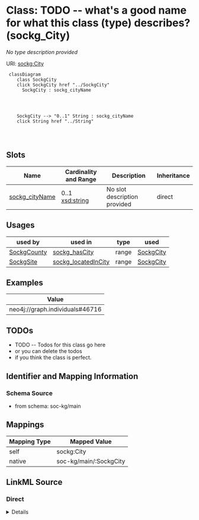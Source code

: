 

# Class: TODO -- what's a good name for what this class (type) describes? (sockg_City)


_No type description provided_





URI: [sockg:City](http://www.semanticweb.org/sockg/ontologies/2024/0/soil-carbon-ontology/City)






```mermaid
 classDiagram
    class SockgCity
    click SockgCity href "../SockgCity"
      SockgCity : sockg_cityName
        
          
    
    
    SockgCity --> "0..1" String : sockg_cityName
    click String href "../String"

        
      
```




<!-- no inheritance hierarchy -->


## Slots

| Name | Cardinality and Range | Description | Inheritance |
| ---  | --- | --- | --- |
| [sockg_cityName](../slots/sockg_cityName.md) | 0..1 <br/> [xsd:string](http://www.w3.org/2001/XMLSchema#string) | No slot description provided | direct |





## Usages

| used by | used in | type | used |
| ---  | --- | --- | --- |
| [SockgCounty](../classes/SockgCounty.md) | [sockg_hasCity](../slots/sockg_hasCity.md) | range | [SockgCity](../classes/SockgCity.md) |
| [SockgSite](../classes/SockgSite.md) | [sockg_locatedInCity](../slots/sockg_locatedInCity.md) | range | [SockgCity](../classes/SockgCity.md) |







## Examples

| Value |
| --- |
| neo4j://graph.individuals#46716 |

## TODOs

* TODO -- Todos for this class go here
* or you can delete the todos
* if you think the class is perfect.

## Identifier and Mapping Information







### Schema Source


* from schema: soc-kg/main




## Mappings

| Mapping Type | Mapped Value |
| ---  | ---  |
| self | sockg:City |
| native | soc-kg/main/:SockgCity |







## LinkML Source

<!-- TODO: investigate https://stackoverflow.com/questions/37606292/how-to-create-tabbed-code-blocks-in-mkdocs-or-sphinx -->

### Direct

<details>
```yaml
name: sockg_City
description: No type description provided
title: TODO -- what's a good name for what this class (type) describes?
todos:
- TODO -- Todos for this class go here
- or you can delete the todos
- if you think the class is perfect.
notes:
- There are 33 instances of this class.
examples:
- value: neo4j://graph.individuals#46716
from_schema: soc-kg/main
rank: 1000
slots:
- sockg_cityName
class_uri: sockg:City

```
</details>

### Induced

<details>
```yaml
name: sockg_City
description: No type description provided
title: TODO -- what's a good name for what this class (type) describes?
todos:
- TODO -- Todos for this class go here
- or you can delete the todos
- if you think the class is perfect.
notes:
- There are 33 instances of this class.
examples:
- value: neo4j://graph.individuals#46716
from_schema: soc-kg/main
rank: 1000
attributes:
  sockg_cityName:
    name: sockg_cityName
    description: No slot description provided
    todos:
    - TODO -- Todos for this slot go here
    - or you can delete the todos
    - if you think the class is perfect.
    comments:
    - 33 occurrences with subject type sockg:City and object type string.
    examples:
    - value: neo4j://graph.individuals#46703 sockg:cityName University Park
    from_schema: soc-kg/main
    rank: 1000
    slot_uri: sockg:cityName
    alias: sockg_cityName
    owner: sockg_City
    domain_of:
    - sockg_City
    range: string
class_uri: sockg:City

```
</details>